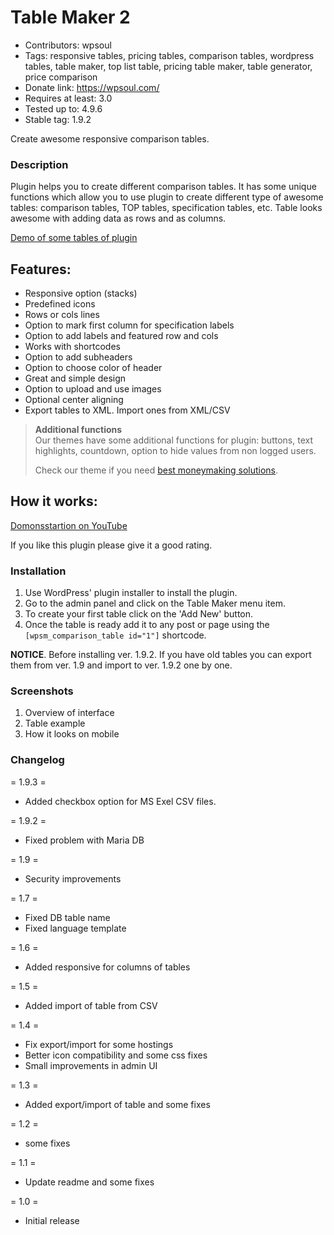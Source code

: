 # Table Maker 2

* Contributors: wpsoul
* Tags: responsive tables, pricing tables, comparison tables, wordpress tables, table maker, top list table, pricing table maker, table generator, price comparison
* Donate link: https://wpsoul.com/
* Requires at least: 3.0
* Tested up to: 4.9.6
* Stable tag: 1.9.2

Create awesome responsive comparison tables.

### Description
Plugin helps you to create different comparison tables. It has some unique functions which allow you to use plugin to create different type of awesome tables: comparison tables, TOP tables, specification tables, etc. Table looks awesome with adding data as rows and as columns.

[Demo of some tables of plugin](https://wpsoul.com/responsive-comparison-table-wordpress/)

## Features:

*   Responsive option (stacks)
*   Predefined icons
*   Rows or cols lines
*   Option to mark first column for specification labels
*   Option to add labels and featured row and cols
*   Works with shortcodes
*   Option to add subheaders
*   Option to choose color of header
*   Great and simple design
*   Option to upload and use images
*   Optional center aligning
*   Export tables to XML. Import ones from XML/CSV

> <strong>Additional functions</strong><br>
>Our themes have some additional functions for plugin: buttons, text highlights, countdown, option to hide values from non logged users. 
>
>Check our theme if you need [best moneymaking solutions](http://themeforest.net/item/rehub-directory-shop-coupon-affiliate-theme/7646339?ref=Berdych).

## How it works:

[Domonsstartion on YouTube](https://www.youtube.com/watch?v=Z4r6TzWv8gU)

If you like this plugin please give it a good rating.

### Installation
1. Use WordPress' plugin installer to install the plugin.
2. Go to the admin panel and click on the Table Maker menu item.
3. To create your first table click on the 'Add New' button.
4. Once the table is ready add it to any post or page using the `[wpsm_comparison_table id="1"]` shortcode.

**NOTICE**. Before installing ver. 1.9.2.  If you have old tables you can export them from ver. 1.9 and import to ver. 1.9.2 one by one.

### Screenshots

1. Overview of interface
2. Table example
3. How it looks on mobile

### Changelog

= 1.9.3 =
* Added checkbox option for MS Exel CSV files.

= 1.9.2 =
* Fixed problem with Maria DB

= 1.9 =
* Security improvements

= 1.7 =
* Fixed DB table name
* Fixed language template

= 1.6 =
* Added responsive for columns of tables

= 1.5 =
* Added import of table from CSV

= 1.4 =
* Fix export/import for some hostings
* Better icon compatibility and some css fixes
* Small improvements in admin UI

= 1.3 =
* Added export/import of table and some fixes

= 1.2 =
* some fixes

= 1.1 =
* Update readme and some fixes

= 1.0 =
* Initial release
